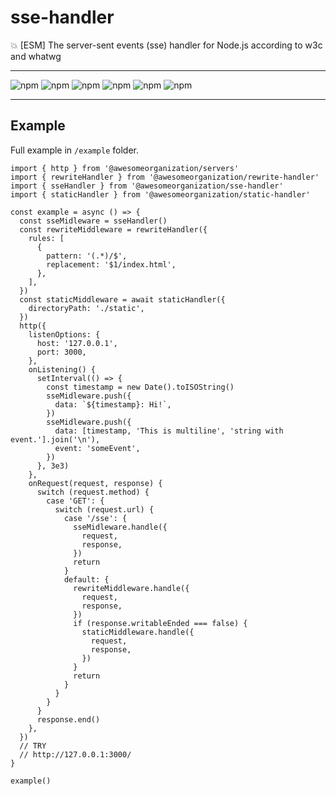 # sse-handler

:boom: [ESM] The server-sent events (sse) handler for Node.js according to w3c and whatwg

---

![npm](https://img.shields.io/david/awesomeorganization/sse-handler)
![npm](https://img.shields.io/npm/v/@awesomeorganization/sse-handler)
![npm](https://img.shields.io/npm/dt/@awesomeorganization/sse-handler)
![npm](https://img.shields.io/npm/l/@awesomeorganization/sse-handler)
![npm](https://img.shields.io/bundlephobia/minzip/@awesomeorganization/sse-handler)
![npm](https://img.shields.io/bundlephobia/min/@awesomeorganization/sse-handler)

---

## Example

Full example in `/example` folder.

```
import { http } from '@awesomeorganization/servers'
import { rewriteHandler } from '@awesomeorganization/rewrite-handler'
import { sseHandler } from '@awesomeorganization/sse-handler'
import { staticHandler } from '@awesomeorganization/static-handler'

const example = async () => {
  const sseMidleware = sseHandler()
  const rewriteMiddleware = rewriteHandler({
    rules: [
      {
        pattern: '(.*)/$',
        replacement: '$1/index.html',
      },
    ],
  })
  const staticMiddleware = await staticHandler({
    directoryPath: './static',
  })
  http({
    listenOptions: {
      host: '127.0.0.1',
      port: 3000,
    },
    onListening() {
      setInterval(() => {
        const timestamp = new Date().toISOString()
        sseMidleware.push({
          data: `${timestamp}: Hi!`,
        })
        sseMidleware.push({
          data: [timestamp, 'This is multiline', 'string with event.'].join('\n'),
          event: 'someEvent',
        })
      }, 3e3)
    },
    onRequest(request, response) {
      switch (request.method) {
        case 'GET': {
          switch (request.url) {
            case '/sse': {
              sseMidleware.handle({
                request,
                response,
              })
              return
            }
            default: {
              rewriteMiddleware.handle({
                request,
                response,
              })
              if (response.writableEnded === false) {
                staticMiddleware.handle({
                  request,
                  response,
                })
              }
              return
            }
          }
        }
      }
      response.end()
    },
  })
  // TRY
  // http://127.0.0.1:3000/
}

example()
```
